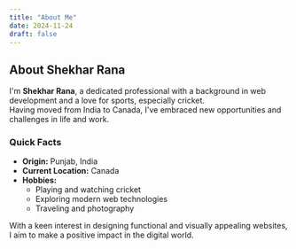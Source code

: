 ```yaml
---
title: "About Me"
date: 2024-11-24
draft: false
---
```


## About Shekhar Rana

I'm **Shekhar Rana**, a dedicated professional with a background in web development and a love for sports, especially cricket.  
Having moved from India to Canada, I've embraced new opportunities and challenges in life and work.

### Quick Facts
- **Origin:** Punjab, India  
- **Current Location:** Canada  
- **Hobbies:**  
  - Playing and watching cricket  
  - Exploring modern web technologies  
  - Traveling and photography

With a keen interest in designing functional and visually appealing websites, I aim to make a positive impact in the digital world.

